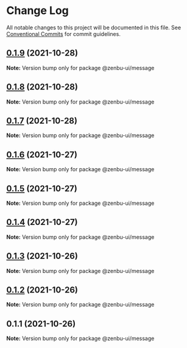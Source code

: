 # Change Log

All notable changes to this project will be documented in this file.
See [Conventional Commits](https://conventionalcommits.org) for commit guidelines.

## [0.1.9](https://github.com/KodepandaID/zenbu-ui/compare/@zenbu-ui/message@0.1.8...@zenbu-ui/message@0.1.9) (2021-10-28)

**Note:** Version bump only for package @zenbu-ui/message





## [0.1.8](https://github.com/KodepandaID/zenbu-ui/compare/@zenbu-ui/message@0.1.7...@zenbu-ui/message@0.1.8) (2021-10-28)

**Note:** Version bump only for package @zenbu-ui/message





## [0.1.7](https://github.com/KodepandaID/zenbu-ui/compare/@zenbu-ui/message@0.1.6...@zenbu-ui/message@0.1.7) (2021-10-28)

**Note:** Version bump only for package @zenbu-ui/message





## [0.1.6](https://github.com/KodepandaID/zenbu-ui/compare/@zenbu-ui/message@0.1.5...@zenbu-ui/message@0.1.6) (2021-10-27)

**Note:** Version bump only for package @zenbu-ui/message





## [0.1.5](https://github.com/KodepandaID/zenbu-ui/compare/@zenbu-ui/message@0.1.4...@zenbu-ui/message@0.1.5) (2021-10-27)

**Note:** Version bump only for package @zenbu-ui/message





## [0.1.4](https://github.com/KodepandaID/zenbu-ui/compare/@zenbu-ui/message@0.1.3...@zenbu-ui/message@0.1.4) (2021-10-27)

**Note:** Version bump only for package @zenbu-ui/message





## [0.1.3](https://github.com/KodepandaID/zenbu-ui/compare/@zenbu-ui/message@0.1.2...@zenbu-ui/message@0.1.3) (2021-10-26)

**Note:** Version bump only for package @zenbu-ui/message





## [0.1.2](https://github.com/KodepandaID/zenbu-ui/compare/@zenbu-ui/message@0.1.1...@zenbu-ui/message@0.1.2) (2021-10-26)

**Note:** Version bump only for package @zenbu-ui/message





## 0.1.1 (2021-10-26)

**Note:** Version bump only for package @zenbu-ui/message
